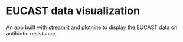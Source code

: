 # EUCAST data visualization

An app built with [streamlit](https://www.streamlit.io) and [plotnine](https://plotnine.readthedocs.io/en/stable) to display the [EUCAST data](https://www.eucast.org/mic_distributions_and_ecoffs) on antibiotic resistance.

